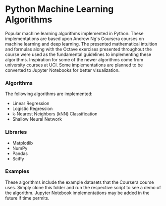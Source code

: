 # Python Machine Learning Algorithms
Popular machine learning algorithms implemented in Python. These implementations are based upon Andrew Ng's Coursera courses on machine learning and deep learning. The presented mathematical intuition and formulas along with the Octave exercises presented throughout the course were used as the fundamental guidelines to implementing these algorithms. Inspiration for some of the newer algorithms come from university courses at UCI. Some implementations are planned to be converted to Jupyter Notebooks for better visualization.

### Algorithms
The following algorithms are implemented:
* Linear Regression
* Logistic Regression
* k-Nearest Neighbors (kNN) Classification
* Shallow Neural Network

### Libraries
* Matplotlib
* NumPy
* Pandas
* SciPy

### Examples
These algorithms include the example datasets that the Coursera course uses. Simply clone this folder and run the respective script to see a demo of the algorithm. Jupyter Notebook implementations may be added in the future if time permits.
